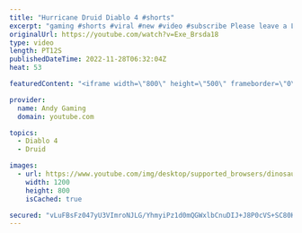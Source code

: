 ```yaml
---
title: "Hurricane Druid Diablo 4 #shorts"
excerpt: "gaming #shorts #viral #new #video #subscribe Please leave a Like & Subscribe, it helps the channel grow!"
originalUrl: https://youtube.com/watch?v=Exe_Brsda18
type: video
length: PT12S
publishedDateTime: 2022-11-28T06:32:04Z
heat: 53

featuredContent: "<iframe width=\"800\" height=\"500\" frameborder=\"0\" src=\"https://www.youtube.com/embed/Exe_Brsda18\" allow=\"accelerometer; autoplay; encrypted-media; gyroscope; picture-in-picture\" allowfullscreen></iframe>"

provider:
  name: Andy Gaming
  domain: youtube.com

topics:
  - Diablo 4
  - Druid

images:
  - url: https://www.youtube.com/img/desktop/supported_browsers/dinosaur.png
    width: 1200
    height: 800
    isCached: true

secured: "vLuFBsFz047yU3VImroNJLG/YhmyiPz1d0mQGWxlbCnuDIJ+J8P0cVS+SC80Kjtr4LqlRat91UKxkq/S1+9UMgyQ6He3SZ0lmG+BZrzGMGdZr7Srtwl22O+7UiZQGpZkv92jpT7BEo5LgRTw7glJjZrvZACSEFcfSaHya4n77Rq3Iz3UUdoFe4QevEg0mjLBw9An5ZoLaCj2BRZXpMj9csq990FRubkFTqL6TYNSBzKNY6ReAFtebc+ZWxKZM5sSfnJ0tu3KJcJ/XL4Z8s+dI1bQaK7ohRxVLqYOUS5K4SCiVUn2F6MP7jV8KlqZAGGcAqZM6/T3n4Pc5wV6I1y9HwVpm22XhGNQNG3uuST38wOKpGF1+xYvCrYqwpZ3xXKjMg/RDPdZvOGRk38ytpTQmatqk2h1qOOy708Nx3StOfI=;99SrAYLzIdoNt/OV4l7Ljg=="
---
```


